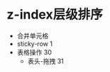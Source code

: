# z-index层级排序

<ul>
<li>合并单元格  </li>
<li>sticky-row  1 </li>
<li>表格操作 30
    <ul>
    <li>表头-拖拽 31 </li>
    </ul>
</li>

</ul>
